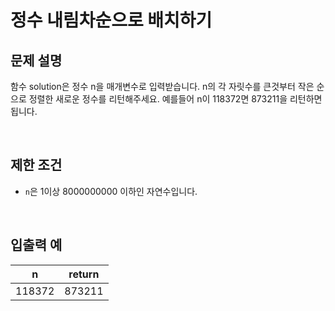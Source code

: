 # 정수 내림차순으로 배치하기

## 문제 설명

함수 solution은 정수 n을 매개변수로 입력받습니다. n의 각 자릿수를 큰것부터 작은 순으로 정렬한 새로운 정수를 리턴해주세요. 예를들어 n이 118372면 873211을 리턴하면 됩니다.

<br/>

## 제한 조건

- `n`은 1이상 8000000000 이하인 자연수입니다.

<br/>

## 입출력 예

| n      | return |
| ------ | :----: |
| 118372 | 873211 |